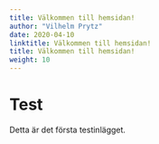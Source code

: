 ```yaml
---
title: Välkommen till hemsidan!
author: "Vilhelm Prytz"
date: 2020-04-10
linktitle: Välkommen till hemsidan!
title: Välkommen till hemsidan!
weight: 10
---
```


# Test

Detta är det första testinlägget.
